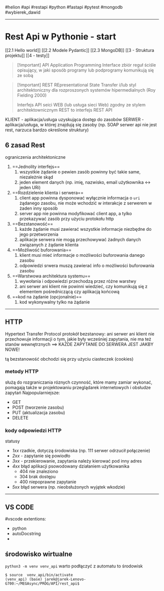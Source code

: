 #helion 
#api  #restapi #python #fastapi  #pytest #mongodb 
#wybierek_dawid

---
# Rest Api w Pythonie - start
[[2.1 Hello world]]
[[2.2 Modele Pydantic]]
[[2.3 MongoDB]]
[[3 - Struktura projektu]]
[[4 - testy]]


>[!important] API Application Programming Interface
>zbiór reguł ściśle opisujący, w jaki sposób programy lub podprogramy komunikują się ze sobą
> 


>[!important] REST 
>REpresentational State Transfer i/lub styl architektoniczny dla rozproszonych systemów hipermedialnych (Roy Fielding 2000)
>
>Interfejs API seici WEB (lub usługa sieci Web) zgodny ze stylem architektownicznym REST to interfejs REST API


KLIENT - aplikacja/usługa uzyskująca dostęp do zasobów 
SERWER - aplikacja/usługa, w której znajdują się zasoby (np. SOAP serwer api nie jest rest, narzuca bardzo określone struktury)

## 6 zasad Rest
ograniczenia architektoniczne
1. ==Jednolity interfejs==
	1. wszystkie żądanie o pewien zasób powinny być takie same, niezależnie skąd 
	2. jeden element danych (np. imię, nazwisko, email użytkownika <-> jeden URi)
2. ==Rozdzielenie klienta i serwera==
	1. client app powinna dysponować wyłącznie informacja o `uri` żądanego zasobu, nie może wchodzić w interakcje z serwerem w żaden inny sposób
	2. server app nie powinna modyfikować client app, a tylko przekazywać zasób przy użyciu protokołu http
3. ==Bezstanowość==
	1. każde żądanie musi zawierać wszystkie informacje niezbędne do jego przetworzenia 
	2. aplikacje serwera nie mogą przechowywać żadnych danych związanych z żądanie klienta
4. ==Możliwość buforowania==
	1. klient musi mieć informacje o możliwości buforowania danego zasobu
	2. odpowiedzi srwera muszą zawierać info o możliwości buforowania zasobu
5. ==Warstwowa architektura systemu==
	1. wywołania i odpowiedzi przechodzą przez różne warstwy
	2. ani serwer ani klient nie powinni wiedzieć, czy komunikują się z elementem pośredniczącą czy aplikacją końcową
6. ==kod na żądanie (opcjonalnie)==
	1. kod wykonywalny tylko na żądanie
		
---
## HTTP
Hypertext Transfer Protocol
protokół bezstanowy: ani serwer ani klient nie przechowuje informacji o tym, jakie były wcześniej zapytania, nie ma też stanów wewnętrznych
==>
KAŻDE ZAPYTANIE DO SERWERA JEST JAKBY NOWE!

tą bezstanowość obchodzi się przy użyciu ciasteczek (cookies)

### metody HTTP
służą do rozgraniczania róznych czynność, które mamy zamiar wykonać, pomagają także w projektowaniu przeglądarek internetowych i obsłudze zapytań
Najpopularniejsze:
- GET
- POST (tworzenie zasobu)
- PUT (aktualizacja zasobu)
- DELETE


### kody odpowiedzi HTTP
statusy
- *1xx*  rzadkie, dotyczą środowiska (np. 111 serwer odrzucił połączenie)
- *2xx* - zapytanie się powiodło
- *3xx* - przekierowanie, zapytania należy kierować pod inny adres
- *4xx* błąd aplikacji psowodowany działaniem użytkowanika
	- 404 nie znaleziono
	- 304 brak dostępu
	- 400 niepoprawne zapytanie
- *5xx* błąd serwera (np. nieobsłużonych wyjątek wkodzie)


-------
## VS CODE
#vscode
extentions:
- python
- autoDocstring
- 

## środowisko wirtualne
`python3 -m venv venv_api`
warto podłączyć z automatu to środowisk
```shell
$ source  venv_api/bin/activate
(venv_api) (base) jarek@jarek-Lenovo-G700:~/MEGAsync/PROG/API/rest_api$ 
```









































